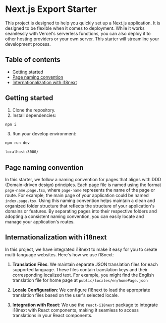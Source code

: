 # Next.js Export Starter

This project is designed to help you quickly set up a Next.js application.
It is designed to be flexible when it comes to deployment. While it works seamlessly with Vercel's serverless functions, you can also deploy it to other hosting providers or your own server.
This starter will streamline your development process.


## Table of contents
* [Getting started](#getting-started)
* [Page naming convention](#page-naming-convention)
* [Internationalization with i18next](#internationalization-with-i18next)


## Getting started

1. Clone the repository.
2. Install dependencies: 

```sh
npm i
```

3. Run your develop environment:

```sh
npm run dev
```

```sh
localhost:3000/
```

## Page naming convention

In this starter, we follow a naming convention for pages that aligns with DDD (Domain-driven design) principles. Each page file is named using the format `page-name.page.tsx`, where `page-name` represents the name of the page or route. For example, the main page of your application could be named `index.page.tsx`.
Using this naming convention helps maintain a clean and organized folder structure that reflects the structure of your application's domains or features. By separating pages into their respective folders and adopting a consistent naming convention, you can easily locate and manage your application's routes.


## Internationalization with i18next

In this project, we have integrated i18next to make it easy for you to create multi-language websites. Here's how we use i18next:

1. **Translation Files**: We maintain separate JSON translation files for each supported language. These files contain translation keys and their corresponding localized text.
   For example, you might find the English translation file for home page at `public/locales/en/homePage.json`

2. **Locale Configuration**: We configure i18next to load the appropriate translation files based on the user's selected locale.

3. **Integration with React**: We use the `react-i18next` package to integrate i18next with React components, making it seamless to access translations in your React components.

